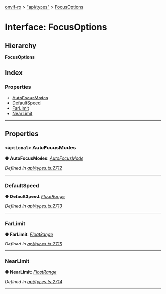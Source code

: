 [onvif-rx](../README.md) > ["api/types"](../modules/_api_types_.md) > [FocusOptions](../interfaces/_api_types_.focusoptions.md)

# Interface: FocusOptions

## Hierarchy

**FocusOptions**

## Index

### Properties

* [AutoFocusModes](_api_types_.focusoptions.md#autofocusmodes)
* [DefaultSpeed](_api_types_.focusoptions.md#defaultspeed)
* [FarLimit](_api_types_.focusoptions.md#farlimit)
* [NearLimit](_api_types_.focusoptions.md#nearlimit)

---

## Properties

<a id="autofocusmodes"></a>

### `<Optional>` AutoFocusModes

**● AutoFocusModes**: *[AutoFocusMode](../enums/_api_types_.autofocusmode.md)*

*Defined in [api/types.ts:2712](https://github.com/patrickmichalina/onvif-rx/blob/f117e44/src/api/types.ts#L2712)*

___
<a id="defaultspeed"></a>

###  DefaultSpeed

**● DefaultSpeed**: *[FloatRange](_api_types_.floatrange.md)*

*Defined in [api/types.ts:2713](https://github.com/patrickmichalina/onvif-rx/blob/f117e44/src/api/types.ts#L2713)*

___
<a id="farlimit"></a>

###  FarLimit

**● FarLimit**: *[FloatRange](_api_types_.floatrange.md)*

*Defined in [api/types.ts:2715](https://github.com/patrickmichalina/onvif-rx/blob/f117e44/src/api/types.ts#L2715)*

___
<a id="nearlimit"></a>

###  NearLimit

**● NearLimit**: *[FloatRange](_api_types_.floatrange.md)*

*Defined in [api/types.ts:2714](https://github.com/patrickmichalina/onvif-rx/blob/f117e44/src/api/types.ts#L2714)*

___

